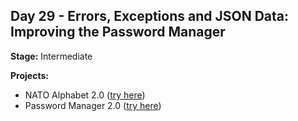 ## Day 29 - Errors, Exceptions and JSON Data: Improving the Password Manager

**Stage:** Intermediate

**Projects:** 
* NATO Alphabet 2.0 ([try here]())
* Password Manager 2.0 ([try here]())